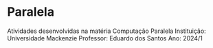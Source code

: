 # Paralela
Atividades desenvolvidas na matéria Computação Paralela 
Instituição: Universidade Mackenzie
Professor: Eduardo dos Santos
Ano: 2024/1

